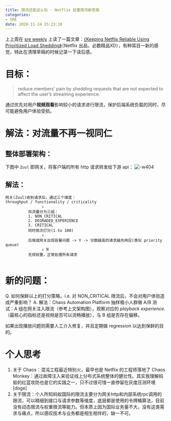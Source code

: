 ```yaml
---
title: 限流还能这么玩 - Netflix 权重限流新思路
categories:
- SRE
date: 2020-11-24 15:23:10
---
```



上上周在 [sre weekly](https://sreweekly.com/) 上读了一篇文章：[《Keeping Netflix Reliable Using Prioritized Load Shedding》](https://netflixtechblog.com/keeping-netflix-reliable-using-prioritized-load-shedding-6cc827b02f94)（Netflix 出品，必数精品XD），有种耳目一新的感觉，特此在清理草稿的时候记录一下读后感。

<!--more-->


# 目标：
> reduce members’ pain by shedding requests that are not expected to affect the user’s streaming experience. 

通过优先对用户**视频观看**影响较小的请求进行限流，保护后端系统负载的同时，尽可能避免用户体验受损。


# 解法：对流量不再一视同仁
## 整体部署架构：
下图中 `Zuul` 即网关，将客户端的所有 http 请求转发给下游 api：
![-w404](../images/blog/200104_japan_travel/16062006731318.jpg)

## 解法：
```
网关(Zuul)收到请求后，通过三个维度：
throughput / functionality / criticality 
                ↓
          将流量分为三组：
          1. NON_CRITICAL
          2. DEGRADED_EXPERIENCE
          3. CRITICAL
          同时依次打分(1 to 100)
                ↓             
          后端或网关出现容量问题 -> Y -> 分数越高的请求越先响应(类似 priority queue)
                ↓ N
          无视权重，正常处理所有请求   
            
```


# 新的问题：
Q. 如何保鲜以上的打分策略，i.e. 对 NON_CRITICAL 限流后，不会对用户体验造成严重影响？
A. 解法：Chaos Automation Platform
抽样极小人群做 A/B 测试：A 组在网关注入限流（参考上文架构图），观察对应的 *playback experience.*（最核心的指标还是视频是否可以流畅播放），与 B 组是否存在偏移。

如果出现播放问题则需要人工介入修复，并且定期做 regression 以达到保鲜的目的。


# 个人思考
1. 关于 Chaos：混沌工程最近特别火，最早也是 Netflix 的工程师落地了 Chaos Monkey：通过故障注入来验证线上分布式系统整体的健壮性。其实我理解蚂蚁的红蓝攻防也是它的实践之一，只不过很可惜一直停留在灰度压测环境[doge]
2. 关于限流：个人所知蚂蚁国际的限流主要分为网关http和内部系统rpc调用的限流，可以精细到接口与请求参数等维度，底层都是使用的令牌桶算法，目前没有动态限流与权重限流等能力。但本质上因为国际业务量不大，没有这类需求与痛点，所以感叹技术与业务都是相生相伴的，缺一不可。




